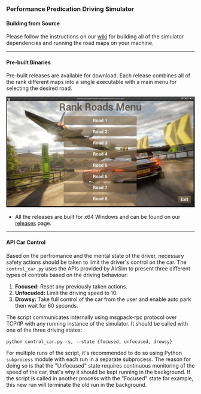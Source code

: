 ### Performance Predication Driving Simulator

#### Building from Source

Please follow the instructions on our [wiki](https://github.com/omarmagdy217/Driving-Behavior-Prediction_GP/wiki/Setting-Up-the-Driving-Performance-Simulator) for building all of the simulator dependencies and running the road maps on your machine.

---

#### Pre-built Binaries

Pre-built releases are available for download. Each release combines all of the rank different maps into a single executable with a main menu for selecting the desired road.

<div style="text-align:center"><img src="preview.png" /></div>

- All the releases are built for x64 Windows and can be found on our [releases](https://github.com/omarmagdy217/Driving-Behavior-Prediction_GP/releases) page.

---

#### API Car Control
Based on the perfromance and the mental state of the driver, necessary safety actions should be taken to limit the driver's control on the car.
The `control_car.py` uses the APIs provided by AirSim to present three different types of controls based on the driving behaviour:
1. **Focused:** Reset any previously taken actions.
2. **Unfocuded:** Limit the driving speed to 10.
3. **Drowsy:** Take full control of the car from the user and enable auto park then wait for 60 seconds.

The script communicates internally using msgpack-rpc protocol over TCP/IP with any running instance of the simulator. It should be called with one of the three driving states:
```
python control_car.py -s, --state {focused, unfocused, drowsy}
```

For multiple runs of the script, it's recommended to do so using Python `subprocess` module with each run in a separate subprocess. The reason for doing so is that the "Unfocused" state requires continuous monitoring of the speed of the car, that's why it should be kept running in the background. If the script is called in another process with the "Focused" state for example, this new run will terminate the old run in the background.
